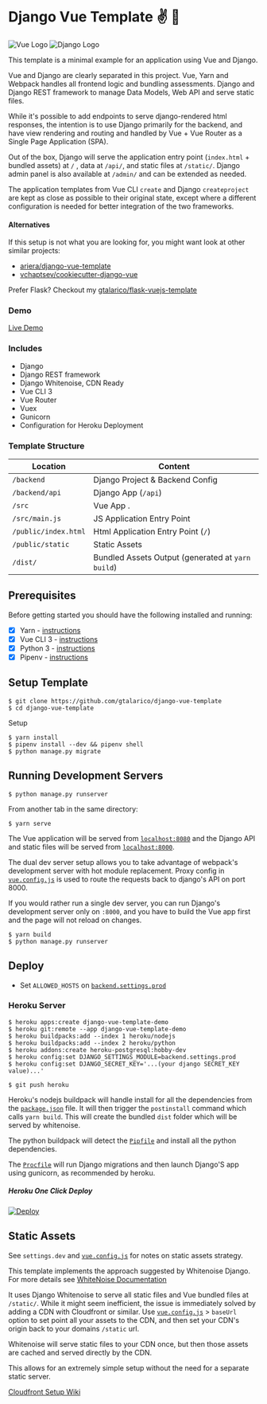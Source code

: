 # Django Vue Template ✌️ 🐍

![Vue Logo](/src/assets/logo-vue.png "Vue Logo")
![Django Logo](/src/assets/logo-django.png "Django Logo")

This template is a minimal example for an application using Vue and Django.

Vue and Django are clearly separated in this project. Vue, Yarn and Webpack handles all frontend logic and bundling assessments. Django and Django REST framework to manage Data Models, Web API and serve static files.

While it's possible to add endpoints to serve django-rendered html responses, the intention is to use Django primarily for the backend, and have view rendering and routing and handled by Vue + Vue Router as a Single Page Application (SPA).

Out of the box, Django will serve the application entry point (`index.html` + bundled assets) at `/` ,
data at `/api/`, and static files at `/static/`. Django admin panel is also available at `/admin/` and can be extended as needed.

The application templates from Vue CLI `create` and Django `createproject` are kept as close as possible to their
original state, except where a different configuration is needed for better integration of the two frameworks.

#### Alternatives

If this setup is not what you are looking for, you might want look at other similar projects:

- [ariera/django-vue-template](https://github.com/ariera/django-vue-template)
- [vchaptsev/cookiecutter-django-vue](https://github.com/vchaptsev/cookiecutter-django-vue)

Prefer Flask? Checkout my [gtalarico/flask-vuejs-template](https://github.com/gtalarico/flask-vuejs-template)

### Demo

[Live Demo](https://django-vue-template-demo.herokuapp.com/)

### Includes

- Django
- Django REST framework
- Django Whitenoise, CDN Ready
- Vue CLI 3
- Vue Router
- Vuex
- Gunicorn
- Configuration for Heroku Deployment

### Template Structure

| Location             | Content                                           |
| -------------------- | ------------------------------------------------- |
| `/backend`           | Django Project & Backend Config                   |
| `/backend/api`       | Django App (`/api`)                               |
| `/src`               | Vue App .                                         |
| `/src/main.js`       | JS Application Entry Point                        |
| `/public/index.html` | Html Application Entry Point (`/`)                |
| `/public/static`     | Static Assets                                     |
| `/dist/`             | Bundled Assets Output (generated at `yarn build`) |

## Prerequisites

Before getting started you should have the following installed and running:

- [x] Yarn - [instructions](https://yarnpkg.com/en/docs/install)
- [x] Vue CLI 3 - [instructions](https://cli.vuejs.org/guide/installation.html)
- [x] Python 3 - [instructions](https://wiki.python.org/moin/BeginnersGuide)
- [x] Pipenv - [instructions](https://pipenv.readthedocs.io/en/latest/install/#installing-pipenv)

## Setup Template

```
$ git clone https://github.com/gtalarico/django-vue-template
$ cd django-vue-template
```

Setup

```
$ yarn install
$ pipenv install --dev && pipenv shell
$ python manage.py migrate
```

## Running Development Servers

```
$ python manage.py runserver
```

From another tab in the same directory:

```
$ yarn serve
```

The Vue application will be served from [`localhost:8080`](http://localhost:8080/) and the Django API
and static files will be served from [`localhost:8000`](http://localhost:8000/).

The dual dev server setup allows you to take advantage of
webpack's development server with hot module replacement.
Proxy config in [`vue.config.js`](/vue.config.js) is used to route the requests
back to django's API on port 8000.

If you would rather run a single dev server, you can run Django's
development server only on `:8000`, and you have to build the Vue app first
and the page will not reload on changes.

```
$ yarn build
$ python manage.py runserver
```

## Deploy

- Set `ALLOWED_HOSTS` on [`backend.settings.prod`](/backend/settings/prod.py)

### Heroku Server

```
$ heroku apps:create django-vue-template-demo
$ heroku git:remote --app django-vue-template-demo
$ heroku buildpacks:add --index 1 heroku/nodejs
$ heroku buildpacks:add --index 2 heroku/python
$ heroku addons:create heroku-postgresql:hobby-dev
$ heroku config:set DJANGO_SETTINGS_MODULE=backend.settings.prod
$ heroku config:set DJANGO_SECRET_KEY='...(your django SECRET_KEY value)...'

$ git push heroku
```

Heroku's nodejs buildpack will handle install for all the dependencies from the [`package.json`](/package.json) file.
It will then trigger the `postinstall` command which calls `yarn build`.
This will create the bundled `dist` folder which will be served by whitenoise.

The python buildpack will detect the [`Pipfile`](/Pipfile) and install all the python dependencies.

The [`Procfile`](/Procfile) will run Django migrations and then launch Django'S app using gunicorn, as recommended by heroku.

##### Heroku One Click Deploy

[![Deploy](https://www.herokucdn.com/deploy/button.svg)](https://heroku.com/deploy?template=https://github.com/gtalarico/django-vue-template)

## Static Assets

See `settings.dev` and [`vue.config.js`](/vue.config.js) for notes on static assets strategy.

This template implements the approach suggested by Whitenoise Django.
For more details see [WhiteNoise Documentation](http://whitenoise.evans.io/en/stable/django.html)

It uses Django Whitenoise to serve all static files and Vue bundled files at `/static/`.
While it might seem inefficient, the issue is immediately solved by adding a CDN
with Cloudfront or similar.
Use [`vue.config.js`](/vue.config.js) > `baseUrl` option to set point all your assets to the CDN,
and then set your CDN's origin back to your domains `/static` url.

Whitenoise will serve static files to your CDN once, but then those assets are cached
and served directly by the CDN.

This allows for an extremely simple setup without the need for a separate static server.

[Cloudfront Setup Wiki](https://github.com/gtalarico/django-vue-template/wiki/Setup-CDN-on-Cloud-Front)
